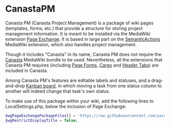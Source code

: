 # CanastaPM

Canasta PM (Canasta Project Management) is a package of wiki pages (templates, forms, etc.) that provide a structure for storing project management information. It is meant to be installed via the MediaWiki extension [Page Exchange](https://www.mediawiki.org/wiki/Extension:Page_Exchange). It is based in large part on the [SemanticActions](https://www.mediawiki.org/wiki/Extension:SemanticActions) MediaWiki extension, which also handles project management.

Though it includes "Canasta" in its name, Canasta PM does not require the [Canasta](https://canasta.wiki/) MediaWiki bundle to be used. Nevertheless, all the extensions that Canasta PM requires (including [Page Forms](https://www.mediawiki.org/wiki/Extension:Page_Forms), [Cargo](https://www.mediawiki.org/wiki/Extension:Cargo) and [Header Tabs](https://www.mediawiki.org/wiki/Extension:Header_Tabs)) are included in Canasta.

Among Canasta PM's features are editable labels and statuses, and a drag-and-drop [Kanban board](https://en.wikipedia.org/wiki/Kanban_board), in which moving a task from one status column to another will indeed change that task's own status.

To make use of this package within your wiki, add the following lines to LocalSettings.php, below the inclusion of Page Exchange:

```php
$wgPageExchangePackageFiles[] = 'https://raw.githubusercontent.com/yaronkoren/CanastaPM/main/page-exchange.json';
$wgRestrictDisplayTitle = false;
```
